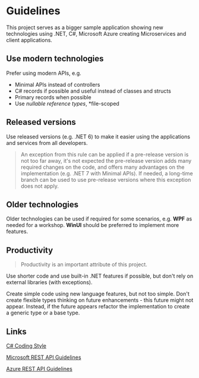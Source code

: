 # Guidelines

This project serves as a bigger sample application showing new technologies using .NET, C#, Microsoft Azure creating Microservices and client applications.

## Use modern technologies

Prefer using modern APIs, e.g.

* Minimal APIs instead of controllers
* C# records if possible and useful instead of classes and structs
* Primary records when possible
* Use *nullable reference types*, *file-scoped

## Released versions

Use released versions (e.g. .NET 6) to make it easier using the applications and services from all developers.

> An exception from this rule can be applied if a pre-release version is not too far away, it's not expected the pre-release version adds many required changes on the code, and offers many advantages on the implementation (e.g. .NET 7 with Minimal APIs).  If needed, a long-time branch can be used to use pre-release versions where this exception does not apply.

## Older technologies

Older technologies can be used if required for some scenarios, e.g. **WPF** as needed for a workshop. **WinUI** should be preferred to implement more features.

## Productivity

> Productivity is an important attribute of this project.

Use shorter code and use built-in .NET features if possible, but don't rely on external libraries (with exceptions). 

Create simple code using new language features, but not too simple. Don't create flexible types thinking on future enhancements - this future might not appear. Instead, if the future appears refactor the implementation to create a generic type or a base type.

## Links

[C# Coding Style](https://github.com/dotnet/runtime/blob/main/docs/coding-guidelines/coding-style.md)

[Microsoft REST API Guidelines](https://github.com/microsoft/api-guidelines/blob/vNext/Guidelines.md)

[Azure REST API Guidelines](https://github.com/microsoft/api-guidelines/blob/vNext/azure/Guidelines.md)
